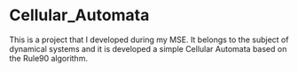 # Cellular_Automata
This is a project that I developed during my MSE. It belongs to the subject of dynamical systems and it is developed a simple Cellular Automata based on the Rule90 algorithm.
